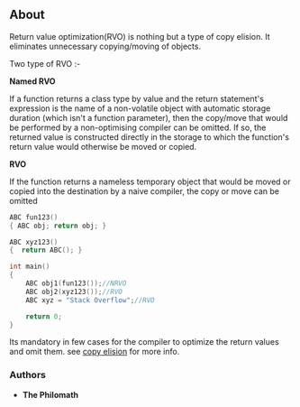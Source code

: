 ## About
Return value optimization(RVO) is nothing but a type of copy elision. It eliminates unnecessary copying/moving of objects.

Two type of RVO :-

**Named RVO**

If a function returns a class type by value and the return statement's expression is the name of a non-volatile object with automatic storage duration (which isn't a function parameter), then the copy/move that would be performed by a non-optimising compiler can be omitted. If so, the returned value is constructed directly in the storage to which the function's return value would otherwise be moved or copied.

**RVO**

If the function returns a nameless temporary object that would be moved or copied into the destination by a naive compiler, the copy or move can be omitted

```cpp
ABC fun123()  
{ ABC obj; return obj; }  

ABC xyz123()  
{  return ABC(); }  

int main()  
{   
    ABC obj1(fun123());//NRVO  
    ABC obj2(xyz123());//RVO  
    ABC xyz = "Stack Overflow";//RVO  

    return 0;
}
```

Its mandatory in few cases for the compiler to optimize the return values and omit them. see [copy elision](./copy_elision.md) for more info.
### Authors

* **The Philomath**
